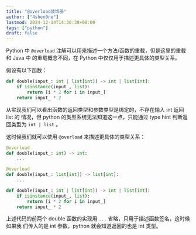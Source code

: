 ```yaml
---
title: "@overload装饰器"
author: ["4shen0ne"]
lastmod: 2024-12-14T14:30:38+08:00
tags: ["python"]
draft: false
---
```


Python 中 `@overload` 注解可以用来描述一个方法/函数的重载，但是这里的重载和 Java 中
的重载概念不同，在 Python 中仅仅用于描述更具体的类型关系。

假设有以下函数：

```python
def double(input_: int | list[int]) -> int | list[int]:
    if isinstance(input_, list):
        return [i * 2 for i in input_]
    return input_ * 2
```

从实现我们可以看出函数的返回类型和参数类型是绑定的，不存在输入 int 返回 list 的
情况，但 python 的类型系统无法知道这一点，只能通过 type hint 判断返回类型为
`int | list` 。

这时候我们就可以使用 `@overload` 来描述更具体的类型关系：

```python
@overload
def double(input_: int) -> int:
    ...

@overload
def double(input_: list[int]) -> list[int]:
    ...

def double(input_: int | list[int]) -> int | list[int]:
    if isinstance(input_, list):
        return [i * 2 for i in input_]
    return input_ * 2
```

上述代码的前两个 double 函数的实现用 `...` 省略，只用于描述函数签名，这时候如果我
们传入的是 int 参数，python 就会知道返回的也是 int 类型。
